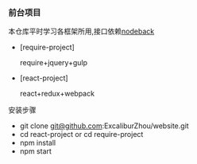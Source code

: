 
### 前台项目

本仓库平时学习各框架所用,接口依赖[nodeback](https://github.com/ExcaliburZhou/nodeback)

* [require-project]

    require+jquery+gulp

* [react-project]

    react+redux+webpack

安装步骤

   * git clone git@github.com:ExcaliburZhou/website.git
   * cd react-project or cd require-project
   * npm install
   * npm start

